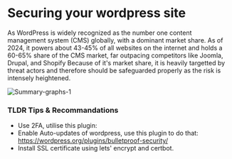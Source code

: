# Securing your wordpress site

As WordPress is widely recognized as the number one content management system (CMS) globally, 
with a dominant market share. As of 2024, it powers about 43-45% of all websites on the internet and holds a 60-65% share of the CMS market, far outpacing competitors like Joomla, Drupal, and Shopify
Because of it's market share, it is heavily targetted by threat actors and therefore should be safeguarded properly as the risk is intensely heightened.

![Summary-graphs-1](https://github.com/user-attachments/assets/750ba9ce-3412-4707-a286-cc77e5e3ae28)



### TLDR Tips & Recommandations
* Use 2FA, utilise this plugin:
* Enable Auto-updates of wordpress, use this plugin to do that: https://wordpress.org/plugins/bulletproof-security/
* Install SSL certificate using lets' encrypt and certbot.
